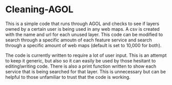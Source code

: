 # Cleaning-AGOL

This is a simple code that runs through AGOL and checks to see if layers owned by a certain user is being used in any web maps. A csv is created with the name and url for each unused layer. This code can be modified to search through a specific amoutn of each feature service and search through a specific amount of web maps (default is set to 10,000 for both). 

The code is currently written to require a lot of user input. This is an attempt to keep it generic, but also so it can easily be used by those hesitant to editing\writing code. There is also a print function written to show each service that is being searched for that layer. This is unnecessary but can be helpful to those unfamiliar to trust that the code is working. 
